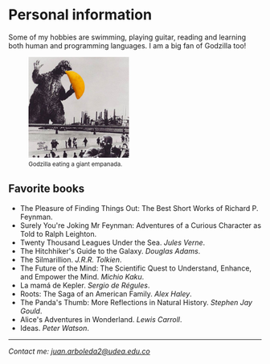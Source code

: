 <head>
  <meta charset="utf-8">
  <title>Juan C. Arboleda R. - Personal</title>
  <link rel="stylesheet" href="styles/main.css">
  <link rel="shortcut icon" href="images/nea-onnim-g.svg">
  <meta name="viewport" content="width=device-width, initial-scale=1.0">
</head>

# Personal information

Some of my hobbies are swimming, playing guitar, reading and learning
both human and programming languages.
I am a big fan of Godzilla too!

<figure>
  <img src="images/godzilla-comiendo-empanada.png" alt="godzilla comiendo empanada" width="200px">
  <figcaption><small>Godzilla eating a giant empanada.</small></figcaption>
</figure>

## Favorite books

- The Pleasure of Finding Things Out: The Best Short Works of Richard P. Feynman.
- Surely You're Joking Mr Feynman: Adventures of a Curious Character as Told to Ralph Leighton.
- Twenty Thousand Leagues Under the Sea. _Jules Verne_.
- The Hitchhiker's Guide to the Galaxy. _Douglas Adams_.
- The Silmarillion. _J.R.R. Tolkien_.
- The Future of the Mind: The Scientific Quest to Understand, Enhance, and Empower the Mind. _Michio Kaku_.
- La mamá de Kepler. _Sergio de Régules_.
- Roots: The Saga of an American Family. _Alex Haley_.
- The Panda's Thumb: More Reflections in Natural History. _Stephen Jay Gould_.
- Alice's Adventures in Wonderland. _Lewis Carroll_.
- Ideas. _Peter Watson_.

<hr>
<div class="footer">
  <address class="mail">
    Contact me: <a href="mailto:juan.arboleda2@udea.edu.co">juan.arboleda2@udea.edu.co</a>
  </address>
</div>
